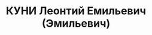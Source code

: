 ---
title: КУНИ Леонтий Емильевич (Эмильевич)
description: 'Родился в 1890 г., Ижевск, русский, образование высшее, б/п, ТИИ, преподаватель
  теоретической механики. Проживал: Томск.

  Арестован 1 сентября 1936 г.

  Приговорен: 28 апреля 1937 г., обв.: троцк. фаш-терр. орг-я.

  Приговор: расстрел Расстрелян 28 апреля 1937 г. Реабилитирован 4 июля 1957 г.'
---